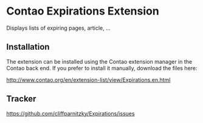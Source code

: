Contao Expirations Extension
========================================================

Displays lists of expiring pages, article, ...


Installation
------------

The extension can be installed using the Contao extension manager in the Contao
back end. If you prefer to install it manually, download the files here:

http://www.contao.org/en/extension-list/view/Expirations.en.html


Tracker
-------

https://github.com/cliffparnitzky/Expirations/issues